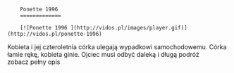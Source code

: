 
        Ponette 1996 
        =============
        
        [![Ponette 1996 ](http://vidos.pl/images/player.gif)](http://vidos.pl/ponette-1996)
        
        
 Kobieta i jej czteroletnia córka ulegają wypadkowi samochodowemu. Córka łamie rękę, kobieta ginie. Ojciec musi odbyć daleką i długą podróż zobacz pełny opis
    